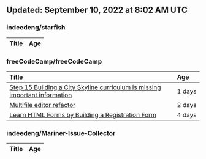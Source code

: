 ## Updated: September 10, 2022 at 8:02 AM UTC


### indeedeng/starfish
|**Title**|**Age**|
|:----|:----|


### freeCodeCamp/freeCodeCamp
|**Title**|**Age**|
|:----|:----|
|[Step 15 Building a City Skyline curriculum is missing important information](https://github.com/freeCodeCamp/freeCodeCamp/issues/47474)|1&nbsp;days|
|[Multifile editor refactor](https://github.com/freeCodeCamp/freeCodeCamp/issues/47467)|2&nbsp;days|
|[Learn HTML Forms by Building a Registration Form](https://github.com/freeCodeCamp/freeCodeCamp/issues/47456)|4&nbsp;days|


### indeedeng/Mariner-Issue-Collector
|**Title**|**Age**|
|:----|:----|